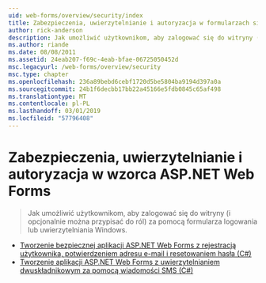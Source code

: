 ```yaml
---
uid: web-forms/overview/security/index
title: Zabezpieczenia, uwierzytelnianie i autoryzacja w formularzach sieci Web programu ASP.NET | Dokumentacja firmy Microsoft
author: rick-anderson
description: Jak umożliwić użytkownikom, aby zalogować się do witryny (i opcjonalnie można przypisać do ról) za pomocą formularza logowania lub uwierzytelniania Windows.
ms.author: riande
ms.date: 08/08/2011
ms.assetid: 24eab207-f69c-4eab-bfae-06725050452d
msc.legacyurl: /web-forms/overview/security
msc.type: chapter
ms.openlocfilehash: 236a89bebd6cebf1720d5be5804ba9194d397a0a
ms.sourcegitcommit: 24b1f6decbb17bb22a45166e5fdb0845c65af498
ms.translationtype: MT
ms.contentlocale: pl-PL
ms.lasthandoff: 03/01/2019
ms.locfileid: "57796408"
---
```

<a name="security-authentication-and-authorization-in-aspnet-web-forms"></a>Zabezpieczenia, uwierzytelnianie i autoryzacja w wzorca ASP.NET Web Forms
====================
> Jak umożliwić użytkownikom, aby zalogować się do witryny (i opcjonalnie można przypisać do ról) za pomocą formularza logowania lub uwierzytelniania Windows.


- [Tworzenie bezpiecznej aplikacji ASP.NET Web Forms z rejestracją użytkownika, potwierdzeniem adresu e-mail i resetowaniem hasła (C#)](create-a-secure-aspnet-web-forms-app-with-user-registration-email-confirmation-and-password-reset.md)
- [Tworzenie aplikacji ASP.NET Web Forms z uwierzytelnianiem dwuskładnikowym za pomocą wiadomości SMS (C#)](create-an-aspnet-web-forms-app-with-sms-two-factor-authentication.md)
